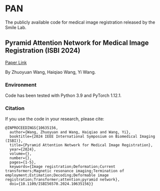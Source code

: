 # PAN
The publicly available code for medical image registration released by the Smile Lab.

## Pyramid Attention Network for Medical Image Registration (ISBI 2024)
[Paper Link](https://arxiv.org/abs/2402.09016)

By Zhuoyuan Wang, Haiqiao Wang, Yi Wang.

### Environment
Code has been tested with Python 3.9 and PyTorch 1.12.1.

### Citation
If you use the code in your research, please cite:
```
@INPROCEEDINGS{10635156,
  author={Wang, Zhuoyuan and Wang, Haiqiao and Wang, Yi},
  booktitle={2024 IEEE International Symposium on Biomedical Imaging (ISBI)}, 
  title={Pyramid Attention Network for Medical Image Registration}, 
  year={2024},
  volume={},
  number={},
  pages={1-5},
  keywords={Image registration;Deformation;Current transformers;Magnetic resonance imaging;Termination of employment;Estimation;Decoding;Deformable image registration;Transformer;attention;pyramid network},
  doi={10.1109/ISBI56570.2024.10635156}}

```
